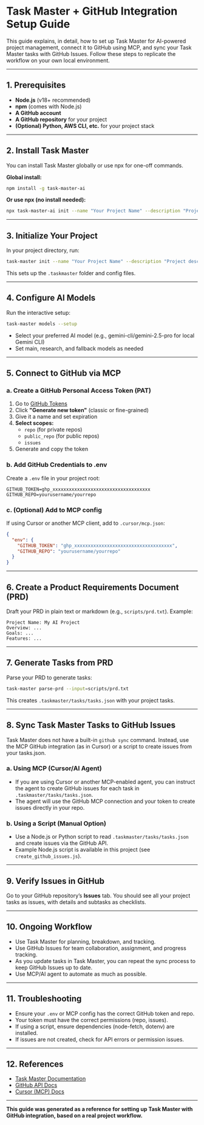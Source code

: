 # Task Master + GitHub Integration Setup Guide

This guide explains, in detail, how to set up Task Master for AI-powered project management, connect it to GitHub using MCP, and sync your Task Master tasks with GitHub Issues. Follow these steps to replicate the workflow on your own local environment.

---

## 1. Prerequisites
- **Node.js** (v18+ recommended)
- **npm** (comes with Node.js)
- **A GitHub account**
- **A GitHub repository** for your project
- **(Optional) Python, AWS CLI, etc.** for your project stack

---

## 2. Install Task Master

You can install Task Master globally or use npx for one-off commands.

**Global install:**
```sh
npm install -g task-master-ai
```

**Or use npx (no install needed):**
```sh
npx task-master-ai init --name "Your Project Name" --description "Project description" -y
```

---

## 3. Initialize Your Project

In your project directory, run:
```sh
task-master init --name "Your Project Name" --description "Project description" -y
```
This sets up the `.taskmaster` folder and config files.

---

## 4. Configure AI Models

Run the interactive setup:
```sh
task-master models --setup
```
- Select your preferred AI model (e.g., gemini-cli/gemini-2.5-pro for local Gemini CLI)
- Set main, research, and fallback models as needed

---

## 5. Connect to GitHub via MCP

### a. Create a GitHub Personal Access Token (PAT)
1. Go to [GitHub Tokens](https://github.com/settings/tokens)
2. Click **"Generate new token"** (classic or fine-grained)
3. Give it a name and set expiration
4. **Select scopes:**
   - `repo` (for private repos)
   - `public_repo` (for public repos)
   - `issues`
5. Generate and copy the token

### b. Add GitHub Credentials to .env
Create a `.env` file in your project root:
```
GITHUB_TOKEN=ghp_xxxxxxxxxxxxxxxxxxxxxxxxxxxxxxxxxxxx
GITHUB_REPO=yourusername/yourrepo
```

### c. (Optional) Add to MCP config
If using Cursor or another MCP client, add to `.cursor/mcp.json`:
```json
{
  "env": {
    "GITHUB_TOKEN": "ghp_xxxxxxxxxxxxxxxxxxxxxxxxxxxxxxxxxxxx",
    "GITHUB_REPO": "yourusername/yourrepo"
  }
}
```

---

## 6. Create a Product Requirements Document (PRD)

Draft your PRD in plain text or markdown (e.g., `scripts/prd.txt`).
Example:
```
Project Name: My AI Project
Overview: ...
Goals: ...
Features: ...
```

---

## 7. Generate Tasks from PRD

Parse your PRD to generate tasks:
```sh
task-master parse-prd --input=scripts/prd.txt
```
This creates `.taskmaster/tasks/tasks.json` with your project tasks.

---

## 8. Sync Task Master Tasks to GitHub Issues

Task Master does not have a built-in `github sync` command. Instead, use the MCP GitHub integration (as in Cursor) or a script to create issues from your tasks.json.

### a. Using MCP (Cursor/AI Agent)
- If you are using Cursor or another MCP-enabled agent, you can instruct the agent to create GitHub issues for each task in `.taskmaster/tasks/tasks.json`.
- The agent will use the GitHub MCP connection and your token to create issues directly in your repo.

### b. Using a Script (Manual Option)
- Use a Node.js or Python script to read `.taskmaster/tasks/tasks.json` and create issues via the GitHub API.
- Example Node.js script is available in this project (see `create_github_issues.js`).

---

## 9. Verify Issues in GitHub

Go to your GitHub repository’s **Issues** tab. You should see all your project tasks as issues, with details and subtasks as checklists.

---

## 10. Ongoing Workflow
- Use Task Master for planning, breakdown, and tracking.
- Use GitHub Issues for team collaboration, assignment, and progress tracking.
- As you update tasks in Task Master, you can repeat the sync process to keep GitHub Issues up to date.
- Use MCP/AI agent to automate as much as possible.

---

## 11. Troubleshooting
- Ensure your `.env` or MCP config has the correct GitHub token and repo.
- Your token must have the correct permissions (repo, issues).
- If using a script, ensure dependencies (node-fetch, dotenv) are installed.
- If issues are not created, check for API errors or permission issues.

---

## 12. References
- [Task Master Documentation](https://www.task-master.dev/)
- [GitHub API Docs](https://docs.github.com/en/rest/issues/issues)
- [Cursor (MCP) Docs](https://docs.cursor.so/)

---

**This guide was generated as a reference for setting up Task Master with GitHub integration, based on a real project workflow.**